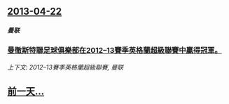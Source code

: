 ## [2013-04-22](/news/2013/04/22/index.md)

##### 曼联
### [ 曼徹斯特聯足球俱樂部在2012–13賽季英格蘭超級聯賽中贏得冠軍。](/news/2013/04/22/曼徹斯特聯足球俱樂部在2012-13賽季英格蘭超級聯賽中贏得冠軍.md)
_上下文: 2012–13賽季英格蘭超級聯賽, 曼联_

## [前一天...](/news/2013/04/21/index.md)

